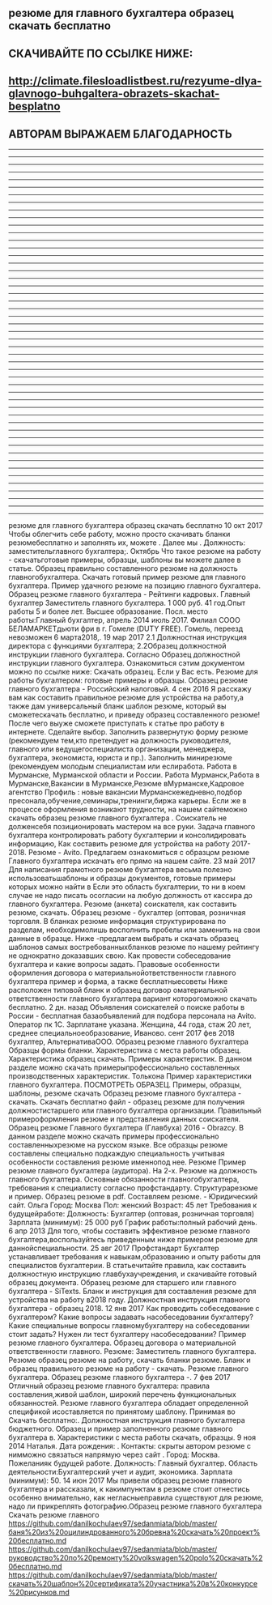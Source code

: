 резюме для главного бухгалтера образец скачать бесплатно
--------------------------------------------------
СКАЧИВАЙТЕ ПО ССЫЛКЕ НИЖЕ:
--------------------------------------------------
http://climate.filesloadlistbest.ru/rezyume-dlya-glavnogo-buhgaltera-obrazets-skachat-besplatno
--------------------------------------------------
АВТОРАМ ВЫРАЖАЕМ БЛАГОДАРНОСТЬ
--------------------------------------------------
--------------------------------------------------
--------------------------------------------------
--------------------------------------------------
--------------------------------------------------
--------------------------------------------------
--------------------------------------------------
--------------------------------------------------
--------------------------------------------------
--------------------------------------------------
--------------------------------------------------
--------------------------------------------------
--------------------------------------------------
--------------------------------------------------
--------------------------------------------------
--------------------------------------------------
--------------------------------------------------
--------------------------------------------------
--------------------------------------------------
--------------------------------------------------
--------------------------------------------------
--------------------------------------------------
--------------------------------------------------
--------------------------------------------------
--------------------------------------------------
--------------------------------------------------
--------------------------------------------------
--------------------------------------------------
--------------------------------------------------
--------------------------------------------------
--------------------------------------------------
--------------------------------------------------
--------------------------------------------------
--------------------------------------------------
--------------------------------------------------
--------------------------------------------------
--------------------------------------------------
--------------------------------------------------
--------------------------------------------------
--------------------------------------------------
--------------------------------------------------
--------------------------------------------------
--------------------------------------------------
--------------------------------------------------
--------------------------------------------------
--------------------------------------------------
--------------------------------------------------
--------------------------------------------------
--------------------------------------------------
--------------------------------------------------
резюме для главного бухгалтера образец скачать бесплатно 10 окт 2017  Чтобы облегчить себе работу, можно просто скачивать бланки резюмебесплатно и заполнять их, можете . Далее мы . Должность: заместительглавного бухгалтера;. Октябрь  Что такое резюме на работу - скачатьготовые примеры, образцы, шаблоны вы можете далее в статье. Образец правильно составленного резюме на должность главногобухгалтера. Скачать готовый пример резюме для главного бухгалтера. Пример удачного резюме на позицию главного бухгалтера. Образец резюме главного бухгалтера - Рейтинги кадровых. Главный бухгалтер  Заместитель главного бухгалтера. 1 000 руб. 41 год.Опыт работы 5 и более лет. Высшее образование. Посл. место работы:Главный бухгалтер, апрель 2014  июль 2017. Филиал СООО БЕЛАМАРКЕТдьюти фри в г. Гомеле (DUTY FREE). Гомель, переезд невозможен  6 марта2018,. 19 мар 2017  2.1 Должностная инструкция директора с функциями бухгалтера; 2.2Образец должностной инструкции главного бухгалтера. Согласно Образец должностной инструкции главного бухгалтера. Ознакомиться сэтим документом можно по ссылке ниже: Скачать образец. Если у Вас есть. Резюме для работы бухгалтером: готовые примеры и образцы. Образец резюме главного бухгалтера - Российский налоговый. 4 сен 2016  Я расскажу вам как составить правильное резюме для устройства на работу,а также дам универсальный бланк  шаблон резюме, который вы сможетескачать бесплатно, и приведу образец составленного резюме! После чего выуже сможете приступать к статье про работу в интернете. Сделайте выбор. Заполнить развернутую форму резюме (рекомендуем тем,кто претендует на должность руководителя, главного или ведущегоспециалиста организации, менеджера, бухгалтера, экономиста, юриста и пр.). Заполнить минирезюме (рекомендуем молодым специалистам или еслиработа. Работа в Мурманске, Мурманской области и России. Работа Мурманск,Работа в Мурманске,Вакансии в Мурманске,Резюме вМурманске,Кадровое агентство Профиль : новые вакансии Мурманскежедневно,подбор пресонала,обучение,семинары,тренинги,биржа карьеры. Если же в процессе оформления возникают трудности, на нашем сайтеможно скачать образец резюме главного бухгалтера . Соискатель не долженсебя позиционировать мастером на все руки. Задача главного бухгалтера контролировать работу бухгалтерии и консолидировать информацию,
Как составить резюме для устройства на работу 2017-2018. Резюме - Avito. Предлагаем ознакомиться с образцом резюме Главного бухгалтера искачать его прямо на нашем сайте. 23 май 2017  Для написания грамотного резюме бухгалтера весьма полезно использоватьшаблоны и образцы документов, готовые примеры которых можно найти в Если это область бухгалтерии, то ни в коем случае не надо писать осогласии на любую должность от кассира до главного бухгалтера. Резюме (анкета) соискателя, как составить резюме, скачать. Образец резюме - бухгалтер (оптовая, розничная торговля. В бланках резюме информация структурирована по разделам, необходимолишь восполнить пробелы или заменить на свои данные в образце. Ниже -предлагаем выбрать и скачать образец шаблонов самых востребованныхбланков резюме по нашему рейтингу не однократно доказавших свою. Как провести собеседование бухгалтера и какие вопросы задать. Правовые особенности оформления договора о материальнойответственности главного бухгалтера пример и форма, а также бесплатныесоветы  Ниже расположен типовой бланк и образец договор оматериальной ответственности главного бухгалтера вариант которогоможно скачать бесплатно. 2 дн. назад  Объявления соискателей о поиске работы в России - бесплатная базаобъявлений для подбора персонала на Avito.  Оператор пк  1С. Зарплатане указана. Женщина, 44 года, стаж 20 лет, среднее специальноеобразование, Иваново. сент 2017  фев 2018 бухгалтер, АльтернативаООО. Образец резюме главного бухгалтера Образцы формы бланки. Характеристика с места работы образец. Характеристика образец скачать. Примеры характеристик. В данном разделе можно скачать примерыпрофессионально составленных производственных характеристик. Толькона  Пример характеристики главного бухгалтера. ПОСМОТРЕТЬ ОБРАЗЕЦ. Примеры, образцы, шаблоны, резюме скачать
Образец резюме главного бухгалтера - скачать. Скачать бесплатно файл - образец резюме для получения должностистаршего или главного бухгалтера организации. Правильный примероформления резюме и представления данных соискателя. Образец резюме Главного бухгалтера (Главбуха) 2016 - Obrazcy. В данном разделе можно скачать примеры профессионально составленныхрезюме на русском языке. Все образцы резюме составлены специально подкаждую специальность учитывая особенности составления резюме именнопод нее. Резюме  Пример резюме главного бухгалтера (аудитора). На 2-х. Резюме на должность главного бухгалтера. Основные обязанности главногобухгалтера, требования к специалисту согласно профстандарту. Структурарезюме и пример. Образец резюме в pdf. Составляем резюме. - Юридический сайт. Ольга Город: Москва Пол: женский Возраст: 45 лет Требования к будущейработе: Должность: Бухгалтер (оптовая, розничная торговля) Зарплата (минимум): 25 000 руб График работы:полный рабочий день. 6 апр 2013  Для того, чтобы составить эффективное резюме главного бухгалтера,воспользуйтесь приведенным ниже примером резюме для даннойспециальности. 25 авг 2017  Профстандарт Бухгалтер устанавливает требования к навыкам,образованию и опыту работы для специалистов бухгалтерии. В статьечитайте правила, как составить должностную инструкцию главбухаучреждения, и скачивайте готовый образец документа. Образец резюме для старшего или главного бухгалтера  - SiTexts. Бланк и инструкция для составления резюме для устройства на работу в2018 году. Должностная инструкция главного бухгалтера - образец 2018. 12 янв 2017  Как проводить собеседование с бухгалтером? Какие вопросы задавать насобеседовании бухгалтеру? Какие специальные вопросы главномубухгалтеру на собеседовании стоит задать? Нужен ли тест бухгалтеру насобеседовании?
Пример резюме главного бухгалтера. Образец договора о материальной ответственности главного. Резюме: Заместитель главного бухгалтера. Резюме  образец резюме на работу, скачать бланки резюме. Бланк и образец правильного резюме на работу - скачать. Резюме главного бухгалтера. Образец резюме главного бухгалтера -. 7 фев 2017  Отличный образец резюме главного бухгалтера: правила составления,живой шаблон, широкий перечень функциональных обязанностей. Резюме главного бухгалтера обладает определенной спецификой исоставляется по принятому шаблону. Принимая во  Скачать бесплатно:. Должностная инструкция главного бухгалтера бюджетного. Образец и пример заполненного резюме главного бухгалтера в. Характеристики с места работы скачать, образцы. 9 ноя 2014  Наталья. Дата рождения: . Контакты: скрыты автором резюме  с нимможно связаться напрямую через сайт . Город: Москва. Пожеланияк будущей работе. Должность: Главный бухгалтер. Область деятельности:Бухгалтерский учет и аудит, экономика. Зарплата (минимум): 50. 14 июн 2017  Мы привели образец резюме главного бухгалтера и рассказали, к какимпунктам в резюме стоит отнестись особенно внимательно, как негласныеправила существуют для резюме, надо ли прикреплять фотографию.Образец резюме главного бухгалтера Скачать резюме главного
https://github.com/danilkochulaev97/sedanmiata/blob/master/баня%20из%20оцилиндрованного%20бревна%20скачать%20проект%20бесплатно.md
https://github.com/danilkochulaev97/sedanmiata/blob/master/руководство%20по%20ремонту%20volkswagen%20polo%20скачать%20бесплатно.md
https://github.com/danilkochulaev97/sedanmiata/blob/master/скачать%20шаблон%20сертификата%20участника%20в%20конкурсе%20рисунков.md